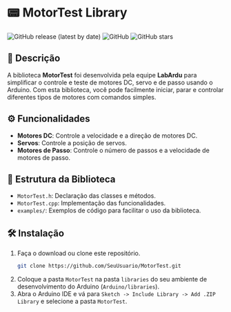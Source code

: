 # 📟 MotorTest Library

![GitHub release (latest by date)](https://img.shields.io/github/v/release/SeuUsuario/MotorTest)
![GitHub](https://img.shields.io/github/license/SeuUsuario/MotorTest)
![GitHub stars](https://img.shields.io/github/stars/SeuUsuario/MotorTest?style=social)

## 🚀 Descrição

A biblioteca **MotorTest** foi desenvolvida pela equipe **LabArdu** para simplificar o controle e teste de motores DC, servo e de passo usando o Arduino. Com esta biblioteca, você pode facilmente iniciar, parar e controlar diferentes tipos de motores com comandos simples.

## ⚙️ Funcionalidades

- **Motores DC**: Controle a velocidade e a direção de motores DC.
- **Servos**: Controle a posição de servos.
- **Motores de Passo**: Controle o número de passos e a velocidade de motores de passo.

## 📂 Estrutura da Biblioteca

- `MotorTest.h`: Declaração das classes e métodos.
- `MotorTest.cpp`: Implementação das funcionalidades.
- `examples/`: Exemplos de código para facilitar o uso da biblioteca.

## 🛠️ Instalação

1. Faça o download ou clone este repositório.
    ```bash
    git clone https://github.com/SeuUsuario/MotorTest.git
    ```
2. Coloque a pasta `MotorTest` na pasta `libraries` do seu ambiente de desenvolvimento do Arduino (`Arduino/libraries`).
3. Abra o Arduino IDE e vá para `Sketch -> Include Library -> Add .ZIP Library` e selecione a pasta `MotorTest`.
